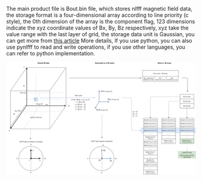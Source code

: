 The main product file is Bout.bin file, which stores nlfff magnetic field data, the storage format is a four-dimensional array according to line priority (c style), the 0th dimension of the array is the component flag, 123 dimensions indicate the xyz coordinate values of Bx, By, Bz respectively, xyz take the value range with the last layer of grid, the storage data unit is Gaussian, you can get more from [this article](https://nlfff.dataset.deepsolar.space) More details, If you use python, you can also use pynlfff to read and write operations, if you use other languages, you can refer to python implementation.

![img](img/bout.drawio.png)
